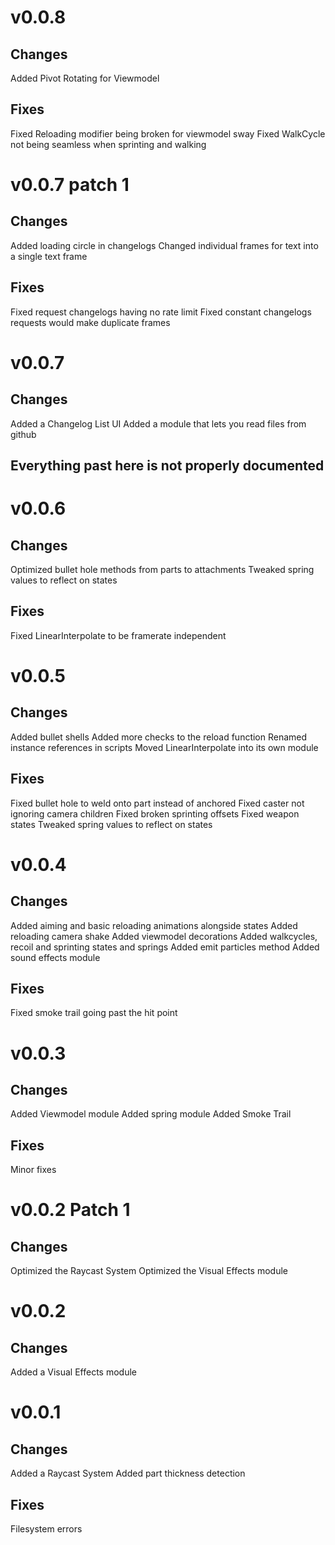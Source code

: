 # v0.0.8
## Changes
Added Pivot Rotating for Viewmodel
## Fixes
Fixed Reloading modifier being broken for viewmodel sway
Fixed WalkCycle not being seamless when sprinting and walking

# v0.0.7 patch 1
## Changes
Added loading circle in changelogs
Changed individual frames for text into a single text frame
## Fixes
Fixed request changelogs having no rate limit
Fixed constant changelogs requests would make duplicate frames

# v0.0.7
## Changes
Added a Changelog List UI
Added a module that lets you read files from github



## Everything past here is not properly documented



# v0.0.6
## Changes
Optimized bullet hole methods from parts to attachments
Tweaked spring values to reflect on states
## Fixes
Fixed LinearInterpolate to be framerate independent

# v0.0.5
## Changes
Added bullet shells
Added more checks to the reload function
Renamed instance references in scripts
Moved LinearInterpolate into its own module
## Fixes
Fixed bullet hole to weld onto part instead of anchored
Fixed caster not ignoring camera children
Fixed broken sprinting offsets
Fixed weapon states
Tweaked spring values to reflect on states

# v0.0.4
## Changes
Added aiming and basic reloading animations alongside states
Added reloading camera shake
Added viewmodel decorations
Added walkcycles, recoil and sprinting states and springs
Added emit particles method
Added sound effects module
## Fixes
Fixed smoke trail going past the hit point

# v0.0.3
## Changes
Added Viewmodel module
Added spring module
Added Smoke Trail
## Fixes
Minor fixes

# v0.0.2 Patch 1
## Changes
Optimized the Raycast System
Optimized the Visual Effects module

# v0.0.2
## Changes
Added a Visual Effects module

# v0.0.1
## Changes
Added a Raycast System
Added part thickness detection
## Fixes
Filesystem errors
